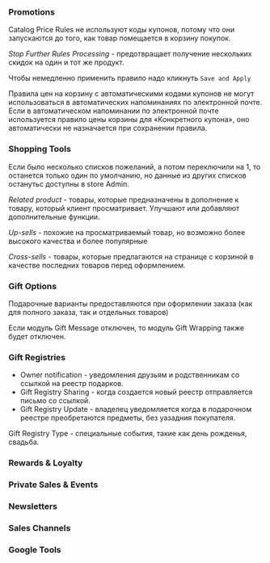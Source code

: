 ### Promotions

Catalog Price Rules не используют коды купонов, 
потому что они запускаются до того, как товар помещается в корзину покупок.

_Stop Further Rules Processing_ - предотвращает получение нескольких скидок на один и тот же продукт.

Чтобы немедленно применить правило надо кликнуть `Save and Apply`


Правила цен на корзину с автоматическими кодами купонов не могут использоваться в автоматических напоминаниях по электронной почте. 
Если в автоматическом напоминании по электронной почте используется правило цены корзины для «Конкретного купона», 
оно автоматически не назначается при сохранении правила.

### Shopping Tools

Если было несколько списков пожеланий, а потом переключили на 1, то останется только один по умолчанию, 
но данные из других списков останутьс доступны в store Admin.

_Related product_ - товары, которые предназначены в дополнение к товару, который клиент просматривает.
Улучшают или добавляют дополнительные функции.

_Up-sells_ - похожие на просматриваемый товар, но возможно более высокого качества и более популярные

_Cross-sells_ - товары, которые предлагаются на странице с корзиной в качестве последних товаров перед оформлением.


### Gift Options

Подарочные варианты предоставляются при оформлении заказа (как для полного заказа, так и отдельных товаров)

Если модуль Gift Message отключен, то модуль Gift Wrapping также будет отключен.

### Gift Registries


* Owner notification  - уведомления друзьям и родственникам со ссылкой на реестр подарков.
* Gift Registry Sharing  - когда создается новый реестр отправляется письмо со ссылкой.
* Gift Registry Update  - владелец уведомляется когда в подарочном реестре преобретаются предметы, без уазадния покупателя.

 Gift Registry Type  - специальные события, такие как день рожденья, свадьба.
 
### Rewards & Loyalty




### Private Sales & Events
### Newsletters
### Sales Channels
### Google Tools